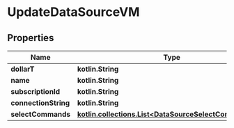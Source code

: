 
# UpdateDataSourceVM

## Properties
Name | Type | Description | Notes
------------ | ------------- | ------------- | -------------
**dollarT** | **kotlin.String** |  | 
**name** | **kotlin.String** |  |  [optional]
**subscriptionId** | **kotlin.String** |  |  [optional]
**connectionString** | **kotlin.String** |  |  [optional]
**selectCommands** | [**kotlin.collections.List&lt;DataSourceSelectCommandVM&gt;**](DataSourceSelectCommandVM.md) |  |  [optional]




